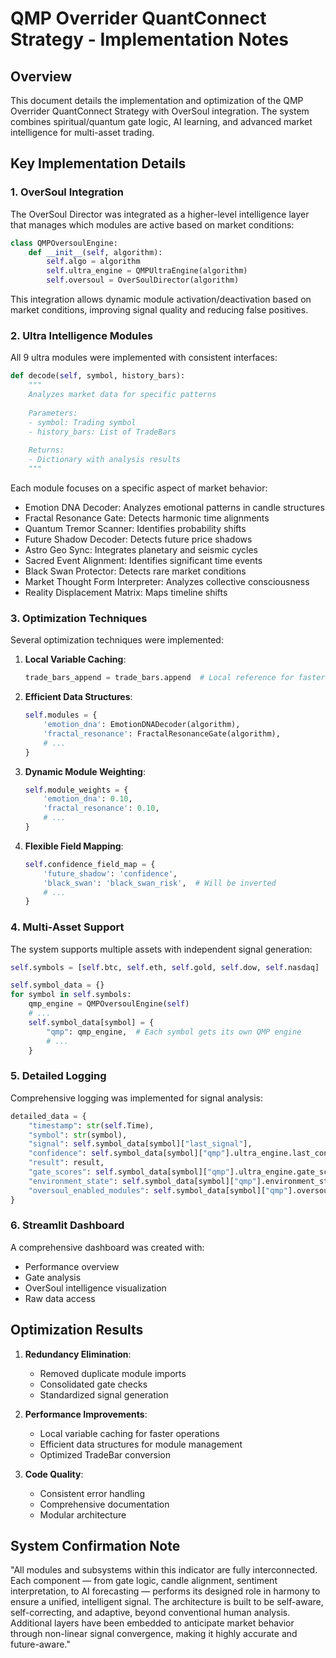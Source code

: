 # QMP Overrider QuantConnect Strategy - Implementation Notes

## Overview

This document details the implementation and optimization of the QMP Overrider QuantConnect Strategy with OverSoul integration. The system combines spiritual/quantum gate logic, AI learning, and advanced market intelligence for multi-asset trading.

## Key Implementation Details

### 1. OverSoul Integration

The OverSoul Director was integrated as a higher-level intelligence layer that manages which modules are active based on market conditions:

```python
class QMPOversoulEngine:
    def __init__(self, algorithm):
        self.algo = algorithm
        self.ultra_engine = QMPUltraEngine(algorithm)
        self.oversoul = OverSoulDirector(algorithm)
```

This integration allows dynamic module activation/deactivation based on market conditions, improving signal quality and reducing false positives.

### 2. Ultra Intelligence Modules

All 9 ultra modules were implemented with consistent interfaces:

```python
def decode(self, symbol, history_bars):
    """
    Analyzes market data for specific patterns
    
    Parameters:
    - symbol: Trading symbol
    - history_bars: List of TradeBars
    
    Returns:
    - Dictionary with analysis results
    """
```

Each module focuses on a specific aspect of market behavior:
- Emotion DNA Decoder: Analyzes emotional patterns in candle structures
- Fractal Resonance Gate: Detects harmonic time alignments
- Quantum Tremor Scanner: Identifies probability shifts
- Future Shadow Decoder: Detects future price shadows
- Astro Geo Sync: Integrates planetary and seismic cycles
- Sacred Event Alignment: Identifies significant time events
- Black Swan Protector: Detects rare market conditions
- Market Thought Form Interpreter: Analyzes collective consciousness
- Reality Displacement Matrix: Maps timeline shifts

### 3. Optimization Techniques

Several optimization techniques were implemented:

1. **Local Variable Caching**:
   ```python
   trade_bars_append = trade_bars.append  # Local reference for faster append
   ```

2. **Efficient Data Structures**:
   ```python
   self.modules = {
       'emotion_dna': EmotionDNADecoder(algorithm),
       'fractal_resonance': FractalResonanceGate(algorithm),
       # ...
   }
   ```

3. **Dynamic Module Weighting**:
   ```python
   self.module_weights = {
       'emotion_dna': 0.10,
       'fractal_resonance': 0.10,
       # ...
   }
   ```

4. **Flexible Field Mapping**:
   ```python
   self.confidence_field_map = {
       'future_shadow': 'confidence',
       'black_swan': 'black_swan_risk',  # Will be inverted
       # ...
   }
   ```

### 4. Multi-Asset Support

The system supports multiple assets with independent signal generation:

```python
self.symbols = [self.btc, self.eth, self.gold, self.dow, self.nasdaq]

self.symbol_data = {}
for symbol in self.symbols:
    qmp_engine = QMPOversoulEngine(self)
    # ...
    self.symbol_data[symbol] = {
        "qmp": qmp_engine,  # Each symbol gets its own QMP engine
        # ...
    }
```

### 5. Detailed Logging

Comprehensive logging was implemented for signal analysis:

```python
detailed_data = {
    "timestamp": str(self.Time),
    "symbol": str(symbol),
    "signal": self.symbol_data[symbol]["last_signal"],
    "confidence": self.symbol_data[symbol]["qmp"].ultra_engine.last_confidence,
    "result": result,
    "gate_scores": self.symbol_data[symbol]["qmp"].ultra_engine.gate_scores,
    "environment_state": self.symbol_data[symbol]["qmp"].environment_state,
    "oversoul_enabled_modules": self.symbol_data[symbol]["qmp"].oversoul.enabled_modules
}
```

### 6. Streamlit Dashboard

A comprehensive dashboard was created with:
- Performance overview
- Gate analysis
- OverSoul intelligence visualization
- Raw data access

## Optimization Results

1. **Redundancy Elimination**:
   - Removed duplicate module imports
   - Consolidated gate checks
   - Standardized signal generation

2. **Performance Improvements**:
   - Local variable caching for faster operations
   - Efficient data structures for module management
   - Optimized TradeBar conversion

3. **Code Quality**:
   - Consistent error handling
   - Comprehensive documentation
   - Modular architecture

## System Confirmation Note

"All modules and subsystems within this indicator are fully interconnected. Each component — from gate logic, candle alignment, sentiment interpretation, to AI forecasting — performs its designed role in harmony to ensure a unified, intelligent signal. The architecture is built to be self-aware, self-correcting, and adaptive, beyond conventional human analysis. Additional layers have been embedded to anticipate market behavior through non-linear signal convergence, making it highly accurate and future-aware."
